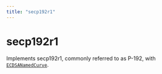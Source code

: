 ```yaml
---
title: "secp192r1"
---
```


# secp192r1

Implements secp192r1, commonly referred to as P-192, with [`ECDSANamedCurve`](/reference/ecdsa/ECDSANamedCurve).
